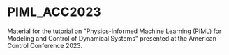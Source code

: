# PIML_ACC2023
Material for the tutorial on "Physics-Informed Machine Learning (PIML) for Modeling and Control of Dynamical Systems" presented at the American Control Conference 2023.
